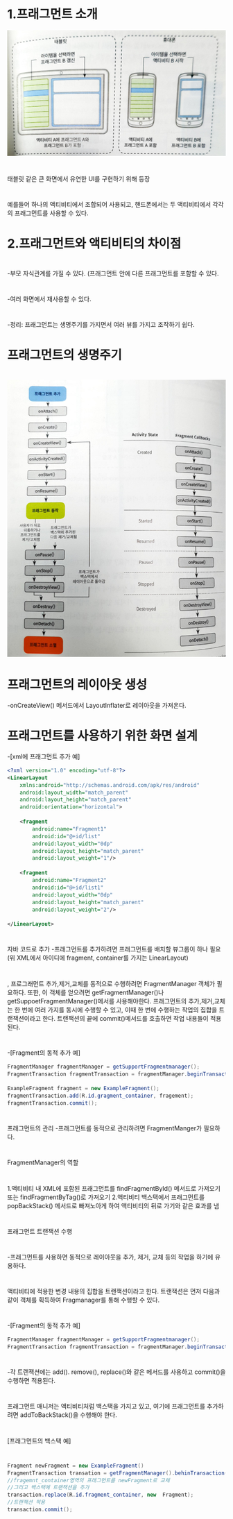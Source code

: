 #  1.프래그먼트 소개
![텍스트](/./img/프래그먼트소개.jpg)
#  
태블릿 같은 큰 화면에서 유연한 UI를 구현하기 위해 등장
#  
예를들어 하나의 액티비티에서 조합되어 사용되고, 핸드폰에서는 두 액티비티에서 각각의 프래그먼트를 사용할 수 있다.
#  
#  2.프래그먼트와 액티비티의 차이점
#  
-부모 자식관계를 가질 수 있다. (프래그먼트 안에 다른 프래그먼트를 포함할 수 있다.
#  
-여러 화면에서 재사용할 수 있다.
#  
-정리: 프래그먼트는 생명주기를 가지면서 여러 뷰를 가지고 조작하기 쉽다.
#  프래그먼트의 생명주기
#  
![텍스트](/./img/프래그먼트생명주기.jpg)
#  
#  프래그먼트의 레이아웃 생성
-onCreateView() 메서드에서 LayoutInflater로 레이아웃을 가져온다.
#  
#  프래그먼트를 사용하기 위한 화면 설계
-[xml에 프래그먼트 추가 예]

```xml
<?xml version="1.0" encoding="utf-8"?>
<LinearLayout
    xmlns:android="http://schemas.android.com/apk/res/android"
    android:layout_width="match_parent"
    android:layout_height="match_parent"
    android:orientation="horizontal">
    
    <fragment
        android:name="Fragment1"
        android:id="@+id/list"
        android:layout_width="0dp"
        android:layout_height="match_parent"
        android:layout_weight="1"/>

    <fragment
        android:name="Fragment2"
        android:id="@+id/list1"
        android:layout_width="0dp"
        android:layout_height="match_parent"
        android:layout_weight="2"/>
        
</LinearLayout>
```
#
자바 코드로 추가
-프래그먼트를 추가하려면 프래그먼트를 배치할 뷰그룹이 하나 필요(위 XML에서 아이디에 fragment, container를 가지는 LinearLayout)
#  
, 프로그래먼트 추가,제거,교체를 동적으로 수행하려면 FragmentManager 객체가 필요하다. 또한, 이 객체를 얻으려면
getFragmentManager()나 getSuppoetFragmentManager()메서를 사용해야한다.
프래그먼트의 추가,제거,교체는 한 번에 여러 가지를 동시에 수행할 수 있고, 이때 한 번에 수행하는 작업의 집합을 트랜잭션이라고 한다.
트랜잭션의 끝에 commit()메서드를 호출하면 작업 내용들이 적용된다.
#  
-[Fragment의 동적 추가 예]
```java
FragmentManager fragmentManager = getSupportFragmentmanager();
FragmentTransaction fragmentTransaction = fragmentManager.beginTransaction();

ExampleFragment fragment = new ExampleFragment();
fragmentTransaction.add(R.id.gragment_container, fragement);
fragmentTransaction.commit();
```
# 
프래그먼트의 관리
-프래그먼트를 동적으로 관리하려면 FragmentManger가 필요하다.
#  
FragmentManager의 역할
#  
1.액티비티 내 XML에 포함된 프래그먼트를 findFragmentById() 메서드로 가져오기 또는 findFragmentByTag()로 가져오기
2.액티비티 백스택에서 프래그먼트를 popBackStack() 메서드로 빠져노아게 하여 액티비티의 뒤로 가기와 같은 효과를 냄

#  
프래그먼트 트랜잭션 수행
#  
-프래그먼트를 사용하면 동적으로 레이아웃을 추가, 제거, 교체 등의 작업을 하기에 유용하다.
#  
액티비티에 적용한 변경 내용의 집합을 트랜잭션이라고 한다. 트랜잭션은 먼저 다음과 같이 객체를 획득하여 Fragmanager를 통해 수행할 수 있다.
#  
#  
-[Fragment의 동적 추가 예]
```java
FragmentManager fragmentManager = getSupportFragmentmanager();
FragmentTransaction fragmentTransaction = fragmentManager.beginTransaction();
```
#  
-각 트랜잭션에는 add(). remove(), replace()와 같은 메서드를 사용하고 commit()을 수행하면 적용된다. 
#  
프래그먼트 매니저는 액티비티처럼 백스택을 가지고 있고, 여기에 프래그먼트를 추가하려면 addToBackStack()을 수행해야 한다. 

#  
[프래그먼트의 백스택 예]
#  
```java
Fragment newFragment = new ExampleFragment()
FragmentTransaction transation = getFragmentManager().behinTransaction();
//fragemnt_container영역의 프래그먼트를 newFragment로 교체
//그리고 백스택에 트랜잭션을 추가
transaction.replace(R.id.fragment_container, new  Fragment);
//트랜잭션 적용
transaction.commit();
```






